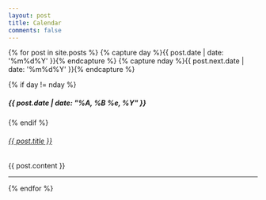 ```yaml
---
layout: post
title: Calendar
comments: false
---
```


{% for post in site.posts %}
{% capture day %}{{ post.date | date: '%m%d%Y' }}{% endcapture %}
{% capture nday %}{{ post.next.date | date: '%m%d%Y' }}{% endcapture %}

{% if day != nday %}
<h5 class="date">{{ post.date | date: "%A, %B %e, %Y" }}</h5>
{% endif %}
<h6><a href="{{ post.url | prepend: site.baseurl }}"><span class="topic-title">{{ post.title }}</span></a></h6>
{{ post.content }}
<hr>

{% endfor %}

